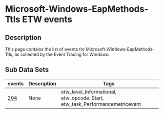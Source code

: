 # Microsoft-Windows-EapMethods-Ttls ETW events

## Description
This page contains the list of events for Microsoft-Windows-EapMethods-Ttls, as collected by the Event Tracing for Windows.

## Sub Data Sets
|events|Description|Tags|
|---|---|---|
|[204](events/event-204.md)|None|etw_level_Informational, etw_opcode_Start, etw_task_Performancemetricevent|
